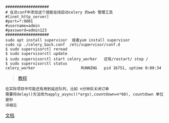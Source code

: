 ```
###################
# 在总conf中添加这个就能在线启动celery 的web 管理工具
#[inet_http_server]
#port=*:9001
#username=admin
#password=admin123
###################
sudo apt install supervisor  或者yum install supervisor
sudo cp ./celery_back.conf  /etc/supervisor/conf.d
$ sudo supervisorctl reread
$ sudo supervisorctl update
$ sudo supervisorctl start celery_worker   还有/restart/ stop /
$ sudo supervisorctl status
celery_worker                    RUNNING   pid 16751, uptime 0:00:34
```


>[教程](https://simpleisbetterthancomplex.com/tutorial/2017/08/20/how-to-use-celery-with-django.html)

```
在实际项目中可能还有用到延迟队列，比如 n分钟后关闭订单
需要将delay()方法改为apply_async((*args),countdown=n*60), countdown 单位是秒
详细见
```
 [文档](http://docs.celeryproject.org/en/master/userguide/calling.html#eta-and-countdown)